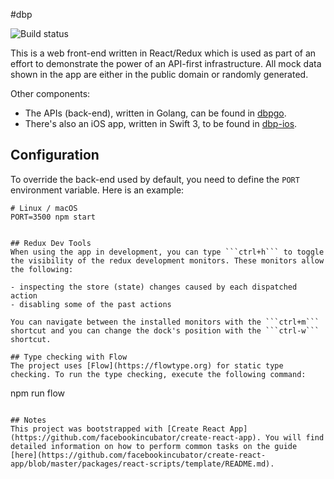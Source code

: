 #dbp

![Build status](https://travis-ci.org/Aggouri/dbp-react.svg?branch=master)

This is a web front-end written in React/Redux which is used as part of an effort to demonstrate the power of an API-first infrastructure. All mock data shown in the app are either in the public domain or randomly generated.

Other components:
- The APIs (back-end), written in Golang, can be found in [dbpgo](https://github.com/Aggouri/dbpgo).
- There's also an iOS app, written in Swift 3, to be found in [dbp-ios](https://github.com/Aggouri/dbp-ios).

## Configuration
To override the back-end used by default, you need to define the ```PORT``` environment variable. Here is an example:

```
# Linux / macOS
PORT=3500 npm start


## Redux Dev Tools
When using the app in development, you can type ```ctrl+h``` to toggle the visibility of the redux development monitors. These monitors allow the following:

- inspecting the store (state) changes caused by each dispatched action
- disabling some of the past actions

You can navigate between the installed monitors with the ```ctrl+m``` shortcut and you can change the dock's position with the ```ctrl-w``` shortcut.

## Type checking with Flow
The project uses [Flow](https://flowtype.org) for static type checking. To run the type checking, execute the following command:
```
npm run flow
```

## Notes
This project was bootstrapped with [Create React App](https://github.com/facebookincubator/create-react-app). You will find detailed information on how to perform common tasks on the guide [here](https://github.com/facebookincubator/create-react-app/blob/master/packages/react-scripts/template/README.md).
